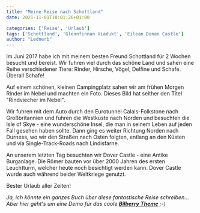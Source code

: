 ```yaml
---
title: "Meine Reise nach Schottland"
date: 2021-11-01T18:01:26+01:00

categories: ['Reise', 'Urlaub']
tags: ['Schottland', 'Glennfinnan Viadukt', 'Eilean Donan Castle']
author: "Lednerb"
---
```

Im Juni 2017 habe ich mit meinem besten Freund Schottland für 2 Wochen besucht und bereist.
Wir fuhren viel durch das schöne Land und sahen eine Reihe verschiedener Tiere: Rinder, Hirsche, Vögel, Delfine und Schafe. Überall Schafe!

Auf einem schönen, kleinen Campingplatz sahen wir am frühen Morgen Rinder im Nebel und machten ein Foto. Dieses Bild hat seither den Titel "Rindviecher im Nebel".

Wir fuhren mit dem Auto durch den Eurotunnel Calais-Folkstone nach Großbritannien und fuhren die Westküste nach Norden und besuchten die Isle of Skye - eine wunderschöne Insel, die man in seinem Leben auf jeden Fall gesehen haben sollte. Dann ging es weiter Richtung Norden nach Durness, wo wir den Straßen nach Osten folgten, entlang an den Küsten und via Single-Track-Roads nach Lindisfarne.

An unserem letzten Tag besuchten wir Dover Castle - eine Antike Burganlage. Die Römer bauten vor über 2000 Jahren des ersten Leuchtturm, welcher heute noch besichtigt werden kann. Dover Castle wurde auch während beider Weltkriege genutzt.

Bester Urlaub aller Zeiten!

*Ja, ich könnte ein ganzes Buch über diese fantastische Reise schreiben... <br>
Aber hier geht's um eine Demo für das coole [__Bilberry Theme__](https://github.com/Lednerb/bilberry-hugo-theme) ;-)*
